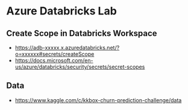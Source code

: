 # Azure Databricks Lab


## Create Scope in Databricks Workspace

  - https://adb-xxxxx.x.azuredatabricks.net/?o=xxxxxx#secrets/createScope
  - https://docs.microsoft.com/en-us/azure/databricks/security/secrets/secret-scopes
  
## Data  
  
  - https://www.kaggle.com/c/kkbox-churn-prediction-challenge/data
